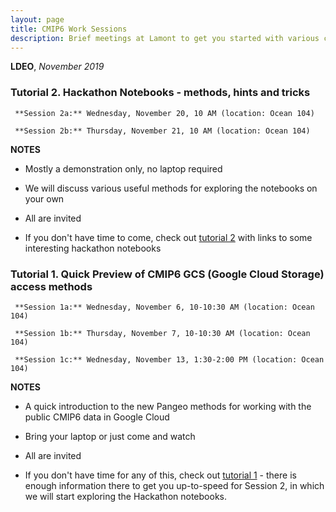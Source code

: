 ```yaml
---
layout: page
title: CMIP6 Work Sessions
description: Brief meetings at Lamont to get you started with various chores
---
```


**LDEO**, *November 2019*

###  Tutorial 2. Hackathon Notebooks - methods, hints and tricks

	 **Session 2a:** Wednesday, November 20, 10 AM (location: Ocean 104)

	 **Session 2b:** Thursday, November 21, 10 AM (location: Ocean 104)


**NOTES**

- Mostly a demonstration only, no laptop required 
- We will discuss various useful methods for exploring the notebooks on your own
- All are invited

- If you don't have time to come, check out [tutorial 2](https://naomi-henderson.github.io/pages/tutorial2.html) with links to some interesting hackathon notebooks

###  Tutorial 1. Quick Preview of CMIP6 GCS (Google Cloud Storage) access methods

	 **Session 1a:** Wednesday, November 6, 10-10:30 AM (location: Ocean 104)

	 **Session 1b:** Thursday, November 7, 10-10:30 AM (location: Ocean 104)

	 **Session 1c:** Wednesday, November 13, 1:30-2:00 PM (location: Ocean 104)

 
**NOTES**

- A quick introduction to the new Pangeo methods for working with the public CMIP6 data in Google Cloud
- Bring your laptop or just come and watch
- All are invited

- If you don't have time for any of this, check out [tutorial 1](https://naomi-henderson.github.io/pages/tutorial1.html) - there is enough information there to get you up-to-speed for Session 2, in which we will start exploring the Hackathon notebooks.

